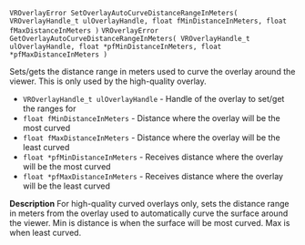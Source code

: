 `VROverlayError SetOverlayAutoCurveDistanceRangeInMeters( VROverlayHandle_t ulOverlayHandle, float fMinDistanceInMeters, float fMaxDistanceInMeters )`
`VROverlayError GetOverlayAutoCurveDistanceRangeInMeters( VROverlayHandle_t ulOverlayHandle, float *pfMinDistanceInMeters, float *pfMaxDistanceInMeters )`

Sets/gets the distance range in meters used to curve the overlay around the viewer. This is only used by the high-quality overlay.

* `VROverlayHandle_t ulOverlayHandle` - Handle of the overlay to set/get the ranges for
* `float fMinDistanceInMeters` - Distance where the overlay will be the most curved
* `float fMaxDistanceInMeters` - Distance where the overlay will be the least curved
* `float *pfMinDistanceInMeters` - Receives distance where the overlay will be the most curved
* `float *pfMaxDistanceInMeters` - Receives distance where the overlay will be the least curved

**Description**
For high-quality curved overlays only, sets the distance range in meters from the overlay used to automatically curve the surface around the viewer.  Min is distance is when the surface will be most curved.  Max is when least curved.

